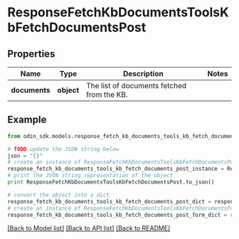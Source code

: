 # ResponseFetchKbDocumentsToolsKbFetchDocumentsPost


## Properties

Name | Type | Description | Notes
------------ | ------------- | ------------- | -------------
**documents** | **object** | The list of documents fetched from the KB. | 

## Example

```python
from odin_sdk.models.response_fetch_kb_documents_tools_kb_fetch_documents_post import ResponseFetchKbDocumentsToolsKbFetchDocumentsPost

# TODO update the JSON string below
json = "{}"
# create an instance of ResponseFetchKbDocumentsToolsKbFetchDocumentsPost from a JSON string
response_fetch_kb_documents_tools_kb_fetch_documents_post_instance = ResponseFetchKbDocumentsToolsKbFetchDocumentsPost.from_json(json)
# print the JSON string representation of the object
print ResponseFetchKbDocumentsToolsKbFetchDocumentsPost.to_json()

# convert the object into a dict
response_fetch_kb_documents_tools_kb_fetch_documents_post_dict = response_fetch_kb_documents_tools_kb_fetch_documents_post_instance.to_dict()
# create an instance of ResponseFetchKbDocumentsToolsKbFetchDocumentsPost from a dict
response_fetch_kb_documents_tools_kb_fetch_documents_post_form_dict = response_fetch_kb_documents_tools_kb_fetch_documents_post.from_dict(response_fetch_kb_documents_tools_kb_fetch_documents_post_dict)
```
[[Back to Model list]](../README.md#documentation-for-models) [[Back to API list]](../README.md#documentation-for-api-endpoints) [[Back to README]](../README.md)


